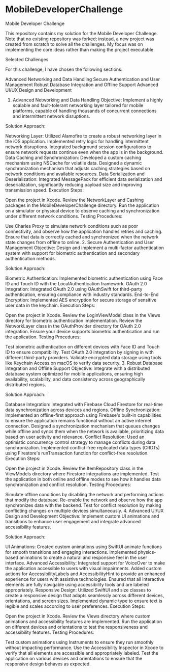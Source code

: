 # MobileDeveloperChallenge

Mobile Developer Challenge

This repository contains my solution for the Mobile Developer Challenge. Note that no existing repository was forked; instead, a new project was created from scratch to solve all the challenges. My focus was on implementing the core ideas rather than making the project executable.

Selected Challenges

For this challenge, I have chosen the following sections:

Advanced Networking and Data Handling
Secure Authentication and User Management
Robust Database Integration and Offline Support
Advanced UI/UX Design and Development
1. Advanced Networking and Data Handling
Objective:
Implement a highly scalable and fault-tolerant networking layer tailored for mobile platforms, capable of handling thousands of concurrent connections and intermittent network disruptions.

Solution Approach:

Networking Layer:
Utilized Alamofire to create a robust networking layer in the iOS application.
Implemented retry logic for handling intermittent network disruptions.
Integrated background session configurations to ensure network requests continue even when the app is in the background.
Data Caching and Synchronization:
Developed a custom caching mechanism using NSCache for volatile data.
Designed a dynamic synchronization mechanism that adjusts caching strategies based on network conditions and available resources.
Data Serialization and Deserialization:
Integrated MessagePack for efficient data serialization and deserialization, significantly reducing payload size and improving transmission speed.
Execution Steps:

Open the project in Xcode.
Review the NetworkLayer and Cashing packages in the MobileDeveloperChallenge directory.
Run the application on a simulator or physical device to observe caching and synchronization under different network conditions.
Testing Procedures:

Use Charles Proxy to simulate network conditions such as poor connectivity, and observe how the application handles retries and caching.
Ensure that data is correctly cached and synchronized when the network state changes from offline to online.
2. Secure Authentication and User Management
Objective:
Design and implement a multi-factor authentication system with support for biometric authentication and secondary authentication methods.

Solution Approach:

Biometric Authentication:
Implemented biometric authentication using Face ID and Touch ID with the LocalAuthentication framework.
OAuth 2.0 Integration:
Integrated OAuth 2.0 using OAuthSwift for third-party authentication, ensuring compliance with industry standards.
End-to-End Encryption:
Implemented AES encryption for secure storage of sensitive user data in the keychain.
Execution Steps:

Open the project in Xcode.
Review the LoginViewModel class in the Views directory for biometric authentication implementation.
Review the NetworkLayer class in the OAuthProvider directory for OAuth 2.0 integration.
Ensure your device supports biometric authentication and run the application.
Testing Procedures:

Test biometric authentication on different devices with Face ID and Touch ID to ensure compatibility.
Test OAuth 2.0 integration by signing in with different third-party providers.
Validate encrypted data storage using tools like Keychain Access on macOS to verify data security.
3. Robust Database Integration and Offline Support
Objective:
Integrate with a distributed database system optimized for mobile applications, ensuring high availability, scalability, and data consistency across geographically distributed regions.

Solution Approach:

Database Integration:
Integrated with Firebase Cloud Firestore for real-time data synchronization across devices and regions.
Offline Synchronization:
Implemented an offline-first approach using Firebase's built-in capabilities to ensure the application remains functional without an active internet connection.
Designed a synchronization mechanism that queues changes while offline and syncs them when the network is available, prioritizing data based on user activity and relevance.
Conflict Resolution:
Used an optimistic concurrency control strategy to manage conflicts during data synchronization.
Implemented conflict-free replicated data types (CRDTs) using Firestore's runTransaction function for conflict-free resolution.
Execution Steps:

Open the project in Xcode.
Review the ItemRepository class in the ViewModels directory where Firestore integrations are implemented.
Test the application in both online and offline modes to see how it handles data synchronization and conflict resolution.
Testing Procedures:

Simulate offline conditions by disabling the network and performing actions that modify the database.
Re-enable the network and observe how the app synchronizes data with the backend.
Test for conflict resolution by making conflicting changes on multiple devices simultaneously.
4. Advanced UI/UX Design and Development
Objective:
Implement custom UI animations and transitions to enhance user engagement and integrate advanced accessibility features.

Solution Approach:

UI Animations:
Created custom animations using SwiftUI animate functions for smooth transitions and engaging interactions.
Implemented physics-based animations to create a natural and responsive feel in the user interface.
Advanced Accessibility:
Integrated support for VoiceOver to make the application accessible to users with visual impairments.
Added custom actions for AccessibilityLabels and AccessibilityHint to provide an enhanced experience for users with assistive technologies.
Ensured that all interactive elements are fully navigable using accessibility tools and are labeled appropriately.
Responsive Design:
Utilized SwiftUI and size classes to create a responsive design that adapts seamlessly across different devices, orientations, and screen sizes.
Implemented dynamic type to ensure text is legible and scales according to user preferences.
Execution Steps:

Open the project in Xcode.
Review the Views directory where custom animations and accessibility features are implemented.
Run the application on different devices and orientations to test the responsiveness and accessibility features.
Testing Procedures:

Test custom animations using Instruments to ensure they run smoothly without impacting performance.
Use the Accessibility Inspector in Xcode to verify that all elements are accessible and appropriately labeled.
Test the application on various devices and orientations to ensure that the responsive design behaves as expected.


